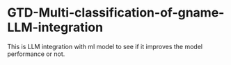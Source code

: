 # GTD-Multi-classification-of-gname-LLM-integration
This is LLM integration with ml model to see if it improves the model performance or not.

